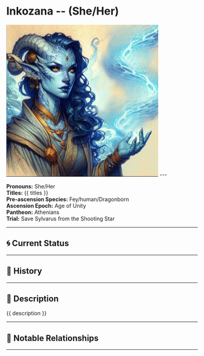 # Inkozana  --  (She/Her)

<!-- Optional  -->
<img src="Inkozana.jpg" alt="Inkozana" style="width:400px;"/>
---

**Pronouns:** She/Her  
**Titles:** {{ titles }}  
**Pre-ascension Species:** Fey/human/Dragonborn  
**Ascension Epoch:** Age of Unity  
**Pantheon:** Athenians  
**Trial:** Save Sylvarus from the Shooting Star

---

## 🌀 Current Status


---

## 📜 History


---

## 🧠 Description
{{ description }}

---

## 🧩 Notable Relationships

---
